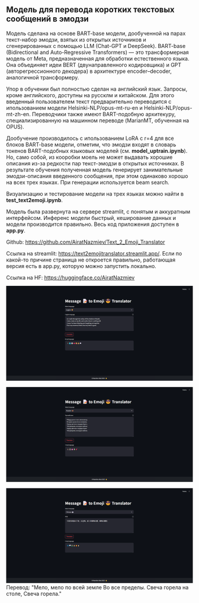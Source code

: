 ## Модель для перевода коротких текстовых сообщений в эмодзи

Модель сделана на основе BART-base модели, дообученной на парах текст-набор эмодзи, взятых из открытых источников и сгенерированных с помощью LLM (Chat-GPT и DeepSeek). 
BART-base (Bidirectional and Auto-Regressive Transformers) — это трансформерная модель от Meta, предназначенная  для обработки естественного языка. Она объединяет идеи BERT (двунаправленного кодировщика) и GPT (авторегрессионного декодера) в архитектуре encoder–decoder, аналогичной трансформеру.

Упор в обучении был полностью сделан на английский язык. Запросы, кроме английского, доступны на руссклм и китайском. Для этого введенный пользователем текст предварительно переводится с ипользованием модели Helsinki-NLP/opus-mt-ru-en и Helsinki-NLP/opus-mt-zh-en.
Переводчики также имеют BART-подобную архитекуру, специализированную на машинном переводе (MarianMT, обученная на OPUS). 

Дообучение производилось с ипользованием LoRA с r=4 для все блоков BART-base модели, отметим, что эмодзи входят в словарь токенов BART-подобных языковых моделей (см. **model_uptrain.ipynb**). Но, само собой, из кооробки моель не может выдавать хорошие описания из-за редкости пар текст-эмодзи в открытых источниках. В результате обучения полученная модель генерирует занимательные эмодзи-описания введенного сообщения, при этом одинаково хорошо на всех трех языках. При генерации используется beam search.

Визуализацию и тестирование модели на трех языках можно найти в **test_text2emoji.ipynb**.

Модель была развернута на сервере streamlit, с понятым и аккуратным интерфейсом. Инференс модели быстрый, кеширование данных и модели производится правильно. Весь код приложения доступен в **app.py**.

Github: https://github.com/AiratNazmiev/Text_2_Emoji_Translator

Ссылка на streamlit: https://text2emojitranslator.streamlit.app/. Если по какой-то причине страница не откроется правильно, работающая версия есть в app.py, которую можно запустить локально.

Cсылка на HF: https://huggingface.co/AiratNazmiev

![](img/example_en.png)

![](img/example_ru.png)

![](img/example_zh.png)
Перевод: 
"Мело, мело по всей земле
Во все пределы.
Свеча горела на столе,
Свеча горела."
